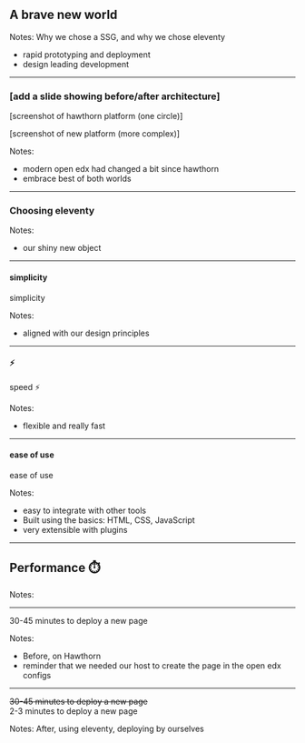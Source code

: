 ## A brave new world

Notes:
Why we chose a SSG, and why we chose eleventy
- rapid prototyping and deployment
- design leading development

---

### [add a slide showing before/after architecture]

[screenshot of hawthorn platform (one circle)]

[screenshot of new platform (more complex)]

Notes:
- modern open edx had changed a bit since hawthorn
- embrace best of both worlds

---

### Choosing eleventy

Notes:
- our shiny new object

---

#### simplicity<!-- .element: class="hide" -->

simplicity

Notes:
- aligned with our design principles

---

#### ⚡<!-- .element: class="hide" -->

speed ⚡

Notes:
- flexible and really fast

---

#### ease of use<!-- .element: class="hide" -->

ease of use

Notes:
- easy to integrate with other tools
- Built using the basics: HTML, CSS, JavaScript
- very extensible with plugins

---

## Performance ⏱️

Notes:

---

<!-- .element: class="hide" -->

30-45 minutes to deploy a new page

Notes:
- Before, on Hawthorn
- reminder that we needed our host to create the page in the open edx configs

---

<!-- .element: class="hide" -->

~~30-45 minutes to deploy a new page~~<br>
2-3 minutes to deploy a new page

Notes:
After, using eleventy, deploying by ourselves
